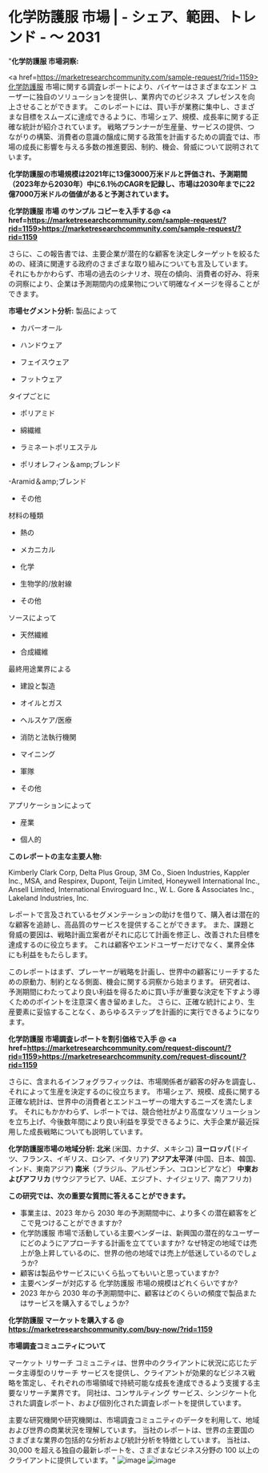 #  化学防護服 市場 | - シェア、範囲、トレンド - ～ 2031
"<strong>化学防護服 市場洞察:</strong>

<a href=https://marketresearchcommunity.com/sample-request/?rid=1159>化学防護服</a> 市場に関する調査レポートにより、バイヤーはさまざまなエンド ユーザーに独自のソリューションを提供し、業界内でのビジネス プレゼンスを向上させることができます。 このレポートには、買い手が業務に集中し、さまざまな目標をスムーズに達成できるように、市場シェア、規模、成長率に関する正確な統計が紹介されています。 戦略プランナーが生産量、サービスの提供、つながりの構築、消費者の意識の醸成に関する政策を計画するための調査では、市場の成長に影響を与える多数の推進要因、制約、機会、脅威について説明されています。

<strong>化学防護服の市場規模は2021年に13億3000万米ドルと評価され、予測期間（2023年から2030年）中に6.1％のCAGRを記録し、市場は2030年までに22億7000万米ドルの価値があると予測されています。</strong>

<strong>化学防護服 市場 のサンプル コピーを入手する@ <a href=https://marketresearchcommunity.com/sample-request/?rid=1159><u>https://marketresearchcommunity.com/sample-request/?rid=1159</u></a></strong>

さらに、この報告書では、主要企業が潜在的な顧客を決定しターゲットを絞るための、経済に関連する政府のさまざまな取り組みについても言及しています。 それにもかかわらず、市場の過去のシナリオ、現在の傾向、消費者の好み、将来の洞察により、企業は予測期間内の成果物について明確なイメージを得ることができます。

<strong>市場セグメント分析:</strong>
製品によって



- カバーオール

- ハンドウェア

- フェイスウェア

- フットウェア



タイプごとに



- ポリアミド

- 綿繊維

- ラミネートポリエステル

- ポリオレフィン＆amp;ブレンド

-Aramid＆amp;ブレンド

- その他



材料の種類



- 熱の

- メカニカル

- 化学

- 生物学的/放射線

- その他



ソースによって



- 天然繊維

- 合成繊維



最終用途業界による



- 建設と製造

- オイルとガス

- ヘルスケア/医療

- 消防と法執行機関

- マイニング

- 軍隊

- その他



アプリケーションによって



- 産業

- 個人的

<strong>このレポートの主な主要人物:</strong>

Kimberly Clark Corp, Delta Plus Group, 3M Co., Sioen Industries, Kappler Inc., MSA, and Respirex, Dupont, Teijin Limited, Honeywell International Inc., Ansell Limited, International Enviroguard Inc., W. L. Gore &amp; Associates Inc., Lakeland Industries, Inc.



レポートで言及されているセグメンテーションの助けを借りて、購入者は潜在的な顧客を追跡し、高品質のサービスを提供することができます。 また、課題と脅威の要因は、戦略計画立案者がそれに応じて計画を修正し、改善された目標を達成するのに役立ちます。 これは顧客やエンドユーザーだけでなく、業界全体にも利益をもたらします。

このレポートはまず、プレーヤーが戦略を計画し、世界中の顧客にリーチするための原動力、制約となる側面、機会に関する洞察から始まります。 研究者は、予測期間にわたってより良い利益を得るために買い手が重要な決定を下すよう導くためのポイントを注意深く書き留めました。 さらに、正確な統計により、生産要素に妥協することなく、あらゆるステップを計画的に実行できるようになります。

<strong>化学防護服 市場調査レポートを割引価格で入手 @ <a href=https://marketresearchcommunity.com/request-discount/?rid=1159><u>https://marketresearchcommunity.com/request-discount/?rid=1159</u></a></strong>

さらに、含まれるインフォグラフィックは、市場関係者が顧客の好みを調査し、それによって生産を決定するのに役立ちます。 市場シェア、規模、成長に関する正確な統計は、世界中の消費者とエンドユーザーの増大するニーズを満たします。 それにもかかわらず、レポートでは、競合他社がより高度なソリューションを立ち上げ、今後数年間により良い利益を享受できるように、大手企業が最近採用した成長戦略についても説明しています。

<strong>化学防護服市場の地域分析:
北米 </strong>(米国、カナダ、メキシコ)<strong>
ヨーロッパ </strong>(ドイツ、フランス、イギリス、ロシア、イタリア)<strong>
アジア太平洋 </strong>(中国、日本、韓国、インド、東南アジア)<strong>
南米</strong>（ブラジル、アルゼンチン、コロンビアなど）<strong>
中東およびアフリカ </strong>(サウジアラビア、UAE、エジプト、ナイジェリア、南アフリカ)<strong></strong>

<strong>この研究では、次の重要な質問に答えることができます。</strong>
<ul>
  <li>事業主は、2023 年から 2030 年の予測期間中に、より多くの潜在顧客をどこで見つけることができますか?</li>
  <li>化学防護服 市場で活動している主要ベンダーは、新興国の潜在的なユーザーにどのようにアプローチする計画を立てていますか? なぜ特定の地域では売上が急上昇しているのに、世界の他の地域では売上が低迷しているのでしょうか?</li>
  <li>顧客は製品やサービスにいくら払ってもいいと思っていますか?</li>
  <li>主要ベンダーが対応する 化学防護服 市場の規模はどれくらいですか?</li>
  <li>2023 年から 2030 年の予測期間中に、顧客はどのくらいの頻度で製品またはサービスを購入するでしょうか?</li>
</ul>
<strong>化学防護服 マーケットを購入する @ <a href=https://marketresearchcommunity.com/buy-now/?rid=1159><u>https://marketresearchcommunity.com/buy-now/?rid=1159</u></a></strong>

<strong>市場調査コミュニティについて</strong>

マーケット リサーチ コミュニティは、世界中のクライアントに状況に応じたデータ主導型のリサーチ サービスを提供し、クライアントが効果的なビジネス戦略を策定し、それぞれの市場領域で持続可能な成長を達成できるよう支援する主要なリサーチ業界です。 同社は、コンサルティング サービス、シンジケート化された調査レポート、および個別化された調査レポートを提供しています。

主要な研究機関や研究機関は、市場調査コミュニティのデータを利用して、地域および世界の商業状況を理解しています。 当社のレポートは、世界の主要国のさまざまな業界の包括的な分析および統計分析を特徴としています。 当社は、30,000 を超える独自の最新レポートを、さまざまなビジネス分野の 100 以上のクライアントに提供しています。"
![image](https://github.com/Gargi1522/MRC/assets/158283091/49e14bd6-d672-434c-9045-ce4b3bd91baf)
![image](https://github.com/Gargi1522/MRC/assets/158283091/f9089a1d-ec08-4023-9da2-d187ef74b673)

